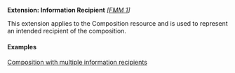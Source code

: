 **Extension: Information Recipient** *[[FMM 1](guidance.html)]*

This extension applies to the Composition resource and is used to represent an intended recipient of the composition.

#### Examples

[Composition with multiple information recipients](Composition-multiple-information-recipients.html)

